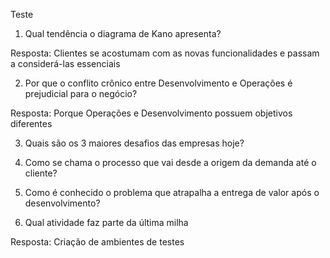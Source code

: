 Teste

1. Qual tendência o diagrama de Kano apresenta?

Resposta: Clientes se acostumam com as novas funcionalidades e passam a considerá-las essenciais

2. Por que o conflito crônico entre Desenvolvimento e Operações é prejudicial para o negócio?

Resposta: Porque Operações e Desenvolvimento possuem objetivos diferentes

3. Quais são os 3 maiores desafios das empresas hoje?

4. Como se chama o processo que vai desde a origem da demanda até o cliente?

5. Como é conhecido o problema que atrapalha a entrega de valor após o desenvolvimento?

6. Qual atividade  faz parte da última milha

Resposta: Criação de ambientes de testes
